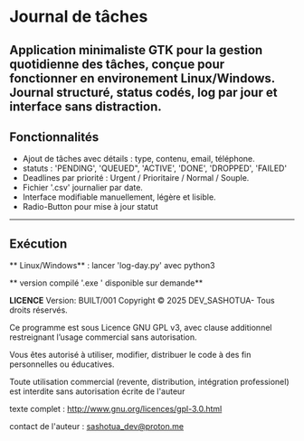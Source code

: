 # Journal de tâches
Application minimaliste GTK pour la gestion quotidienne des tâches, conçue pour fonctionner en environement Linux/Windows.
Journal structuré, status codés, log par jour et interface sans distraction.
---
## Fonctionnalités
- Ajout de tâches avec détails : type, contenu, email, téléphone.
- statuts : 'PENDING', 'QUEUED", 'ACTIVE', 'DONE', 'DROPPED', 'FAILED'
- Deadlines par priorité : Urgent / Prioritaire / Normal / Souple.
- Fichier '.csv' journalier par date.
- Interface modifiable manuellement, légère et lisible.
- Radio-Button pour mise à jour statut
---
## Exécution
** Linux/Windows** : lancer 'log-day.py' avec python3

** version compilé '.exe ' disponible sur demande**

**LICENCE**
Version: BUILT/001 
Copyright © 2025 DEV_SASHOTUA- Tous droits réservés.

Ce programme est sous Licence GNU GPL v3, avec clause additionnel restreignant l’usage commercial sans autorisation.

Vous êtes autorisé à utiliser, modifier, distribuer le code à des fin personnelles ou éducatives.

Toute utilisation commercial (revente, distribution, intégration professionel) est interdite sans autorisation écrite de l'auteur

texte complet : http://www.gnu.org/licences/gpl-3.0.html

contact de l'auteur : sashotua_dev@proton.me

